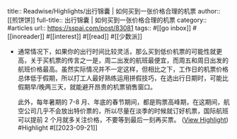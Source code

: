 title:: Readwise/Highlights/出行锦囊 | 如何买到一张价格合理的机票
author:: [[煎饼饼]]
full-title:: 出行锦囊 | 如何买到一张价格合理的机票
category:: #articles
url:: https://sspai.com/post/83081
tags:: #[[go inbox]] #[[inoreader]] #[[interest]] #[[read]] #[[少数派]]
- 通常情况下，如果你的出行时间比较灵活，那么买到低价机票的可能性就更高，关于买机票的传言之一是，周二出发的航班最便宜，而周五和周日出发的航班价格最高。虽然实际情况并不一定这样，但相比之下，工作日的机票价格总体低于假期，所以打工人最好熟练运用拼假技巧，在选出行日期时，可能比假期早/晚两三天，就能避开昂贵的机票销售窗口。
  
  此外，每年暑期的 7-8 月、年底的春节期间，都是购票高峰期，在这期间，航空公司几乎不会放出特价票的，所以尽量在淡季的时候就订好机票，国际航班可以提前 2 个月就多关注价格，不要等到最后一刻再买票。 ([View Highlight](https://read.readwise.io/read/01hav9qksc00kqh4vmase9r312)) #Highlight #[[2023-09-21]]